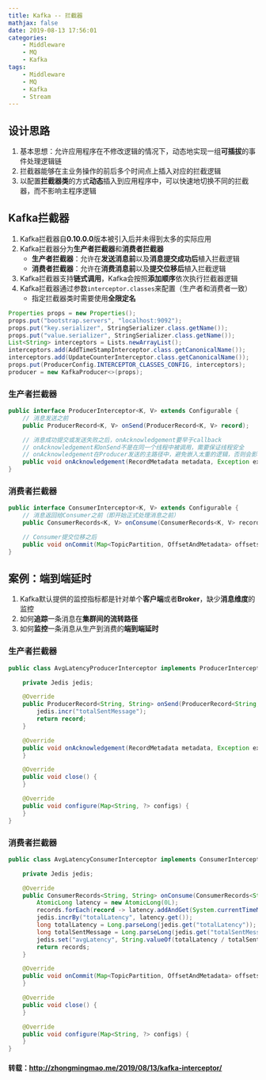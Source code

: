 ```yaml
---
title: Kafka -- 拦截器
mathjax: false
date: 2019-08-13 17:56:01
categories:
    - Middleware
    - MQ
    - Kafka
tags:
    - Middleware
    - MQ
    - Kafka
    - Stream
---
```


## 设计思路
1. 基本思想：允许应用程序在不修改逻辑的情况下，动态地实现一组**可插拔**的事件处理逻辑链
2. 拦截器能够在主业务操作的前后多个时间点上插入对应的拦截逻辑
3. 以配置**拦截器类**的方式**动态**插入到应用程序中，可以快速地切换不同的拦截器，而不影响主程序逻辑

<!-- more -->

## Kafka拦截器
1. Kafka拦截器自**0.10.0.0**版本被引入后并未得到太多的实际应用
2. Kafka拦截器分为**生产者拦截器**和**消费者拦截器**
    - **生产者拦截器**：允许在**发送消息前**以及**消息提交成功后**植入拦截逻辑
    - **消费者拦截器**：允许在**消费消息前**以及**提交位移后**植入拦截逻辑
3. Kafka拦截器支持**链式调用**，Kafka会按照**添加顺序**依次执行拦截器逻辑
4. Kafka拦截器通过参数`interceptor.classes`来配置（生产者和消费者一致）
    - 指定拦截器类时需要使用**全限定名**

```java
Properties props = new Properties();
props.put("bootstrap.servers", "localhost:9092");
props.put("key.serializer", StringSerializer.class.getName());
props.put("value.serializer", StringSerializer.class.getName());
List<String> interceptors = Lists.newArrayList();
interceptors.add(AddTimeStampInterceptor.class.getCanonicalName());
interceptors.add(UpdateCounterInterceptor.class.getCanonicalName());
props.put(ProducerConfig.INTERCEPTOR_CLASSES_CONFIG, interceptors);
producer = new KafkaProducer<>(props);
```

### 生产者拦截器
```java
public interface ProducerInterceptor<K, V> extends Configurable {
    // 消息发送之前
    public ProducerRecord<K, V> onSend(ProducerRecord<K, V> record);

    // 消息成功提交或发送失败之后，onAcknowledgement要早于callback
    // onAcknowledgement和onSend不是在同一个线程中被调用，需要保证线程安全
    // onAcknowledgement在Producer发送的主路径中，避免嵌入太重的逻辑，否则会影响TPS
    public void onAcknowledgement(RecordMetadata metadata, Exception exception);
}
```

### 消费者拦截器
```java
public interface ConsumerInterceptor<K, V> extends Configurable {
    // 消息返回给Consumer之前（即开始正式处理消息之前）
    public ConsumerRecords<K, V> onConsume(ConsumerRecords<K, V> records);

    // Consumer提交位移之后
    public void onCommit(Map<TopicPartition, OffsetAndMetadata> offsets);
}
```

## 案例：端到端延时
1. Kafka默认提供的监控指标都是针对单个**客户端**或者**Broker**，缺少**消息维度**的监控
2. 如何**追踪**一条消息在**集群间的流转路径**
3. 如何**监控**一条消息从生产到消费的**端到端延时**

### 生产者拦截器
```java
public class AvgLatencyProducerInterceptor implements ProducerInterceptor<String, String> {

    private Jedis jedis;

    @Override
    public ProducerRecord<String, String> onSend(ProducerRecord<String, String> record) {
        jedis.incr("totalSentMessage");
        return record;
    }

    @Override
    public void onAcknowledgement(RecordMetadata metadata, Exception exception) {
    }

    @Override
    public void close() {
    }

    @Override
    public void configure(Map<String, ?> configs) {
    }
}
```

### 消费者拦截器
```java
public class AvgLatencyConsumerInterceptor implements ConsumerInterceptor<String, String> {

    private Jedis jedis;

    @Override
    public ConsumerRecords<String, String> onConsume(ConsumerRecords<String, String> records) {
        AtomicLong latency = new AtomicLong(0L);
        records.forEach(record -> latency.addAndGet(System.currentTimeMillis() - record.timestamp()));
        jedis.incrBy("totalLatency", latency.get());
        long totalLatency = Long.parseLong(jedis.get("totalLatency"));
        long totalSentMessage = Long.parseLong(jedis.get("totalSentMessage"));
        jedis.set("avgLatency", String.valueOf(totalLatency / totalSentMessage));
        return records;
    }

    @Override
    public void onCommit(Map<TopicPartition, OffsetAndMetadata> offsets) {
    }

    @Override
    public void close() {
    }

    @Override
    public void configure(Map<String, ?> configs) {
    }
}
```

#### 转载：<http://zhongmingmao.me/2019/08/13/kafka-interceptor/>